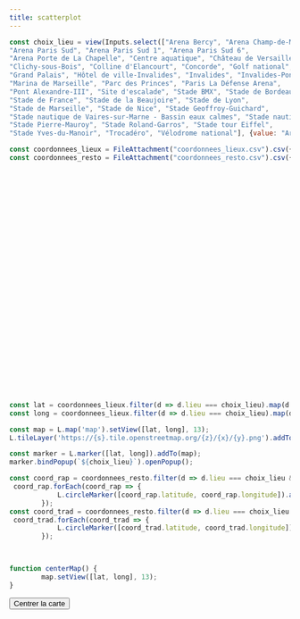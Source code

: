 ```yaml
---
title: scatterplot
---
```


```js
const choix_lieu = view(Inputs.select(["Arena Bercy", "Arena Champ-de-Mars", "Arena Paris Nord", 
"Arena Paris Sud", "Arena Paris Sud 1", "Arena Paris Sud 6", 
"Arena Porte de La Chapelle", "Centre aquatique", "Château de Versailles", 
"Clichy-sous-Bois", "Colline d'Elancourt", "Concorde", "Golf national", 
"Grand Palais", "Hôtel de ville-Invalides", "Invalides", "Invalides-Pont Alexandre-III", 
"Marina de Marseille", "Parc des Princes", "Paris La Défense Arena", 
"Pont Alexandre-III", "Site d'escalade", "Stade BMX", "Stade de Bordeaux", 
"Stade de France", "Stade de la Beaujoire", "Stade de Lyon", 
"Stade de Marseille", "Stade de Nice", "Stade Geoffroy-Guichard", 
"Stade nautique de Vaires-sur-Marne - Bassin eaux calmes", "Stade nautique-Bassin eau vive", 
"Stade Pierre-Mauroy", "Stade Roland-Garros", "Stade tour Eiffel", 
"Stade Yves-du-Manoir", "Trocadéro", "Vélodrome national"], {value: "Arena Bercy", label: "Choisir un site"}));
```

```js
const coordonnees_lieux = FileAttachment("coordonnees_lieux.csv").csv({typed: true});
const coordonnees_resto = FileAttachment("coordonnees_resto.csv").csv({typed: true});

```

<!DOCTYPE html>
<html lang="en">
<head>
    <meta charset="UTF-8">
    <meta name="viewport" content="width=device-width, initial-scale=1.0">
    <title>Simple Leaflet Map</title>
    <link rel="stylesheet" href="https://unpkg.com/leaflet/dist/leaflet.css" />
    <script src="https://unpkg.com/leaflet/dist/leaflet.js"></script>
</head>
<body>
    <div id="map" style="height: 400px;"></div>



```js
const lat = coordonnees_lieux.filter(d => d.lieu === choix_lieu).map(d => d.latitude)[0];
const long = coordonnees_lieux.filter(d => d.lieu === choix_lieu).map(d => d.longitude)[0];

const map = L.map('map').setView([lat, long], 13);
L.tileLayer('https://{s}.tile.openstreetmap.org/{z}/{x}/{y}.png').addTo(map);

const marker = L.marker([lat, long]).addTo(map);
marker.bindPopup(`${choix_lieu}`).openPopup();

const coord_rap = coordonnees_resto.filter(d => d.lieu === choix_lieu && d.type === "Restauration de type rapide");
 coord_rap.forEach(coord_rap => {
            L.circleMarker([coord_rap.latitude, coord_rap.longitude]).addTo(map).setStyle({color: 'red', radius: 5});
        });
const coord_trad = coordonnees_resto.filter(d => d.lieu === choix_lieu && d.type === "Restauration traditionnelle");
 coord_trad.forEach(coord_trad => {
            L.circleMarker([coord_trad.latitude, coord_trad.longitude]).addTo(map).setStyle({color: 'green', radius: 5}).bindPopup(`${coord_trad.etablissement}<br>${coord_trad.adresse}`);
        });

    

function centerMap() {
        map.setView([lat, long], 13);
}


```
<button onclick="centerMap()">Centrer la carte</button>

</body>
</html>
